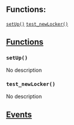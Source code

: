 

## Functions:
[`setUp()`](#StakeLockerFactoryTest-setUp--)
[`test_newLocker()`](#StakeLockerFactoryTest-test_newLocker--)


## <u>Functions</u>

### `setUp()`
No description

### `test_newLocker()`
No description

## <u>Events</u>
